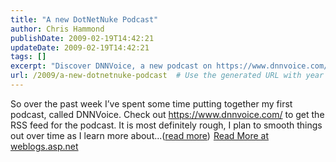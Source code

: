 ```yaml
---
title: "A new DotNetNuke Podcast"
author: Chris Hammond
publishDate: 2009-02-19T14:42:21
updateDate: 2009-02-19T14:42:21
tags: []
excerpt: "Discover DNNVoice, a new podcast on https://www.dnnvoice.com/. Follow the journey of the host as they enhance the podcast over time. Read more at weblogs.asp.net. #podcast #DNNVoice"
url: /2009/a-new-dotnetnuke-podcast  # Use the generated URL with year
---
```

So over the past week I’ve spent some time putting together my first podcast, called DNNVoice. Check out https://www.dnnvoice.com/ to get the RSS feed for the podcast. It is most definitely rough, I plan to smooth things out over time as I learn more about...(<a href="https://weblogs.asp.net/christoc/archive/2009/02/19/a-new-dotnetnuke-podcast.aspx">read more</a>)<img src="https://weblogs.asp.net/aggbug.aspx?PostID=6917090" width="1" height="1"> <a href="https://weblogs.asp.net/christoc/archive/2009/02/19/a-new-dotnetnuke-podcast.aspx">Read More at weblogs.asp.net</a>


